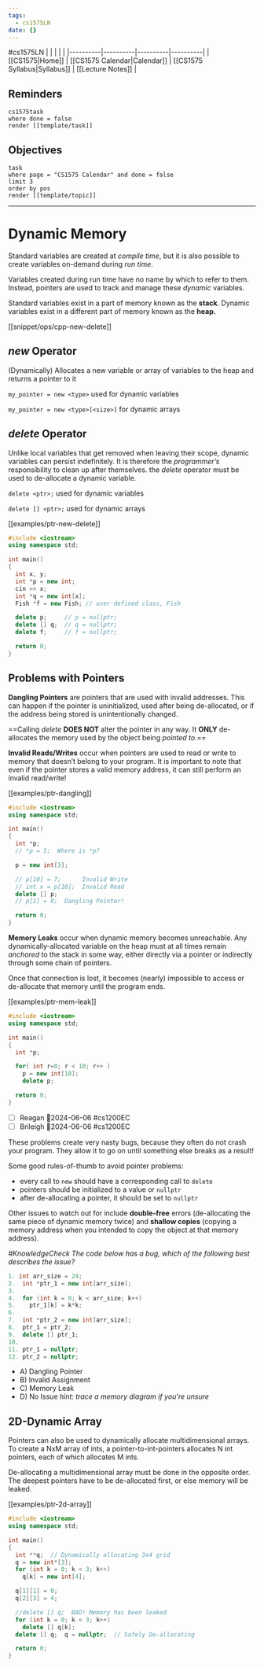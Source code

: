 ```yaml
---
tags:
  - cs1575LN
date: {}
---
```

#cs1575LN
|  |  |  |  |
|----------|----------|----------|----------|
| [[CS1575|Home]] | [[CS1575 Calendar|Calendar]] | [[CS1575 Syllabus|Syllabus]] | [[Lecture Notes]] |


## Reminders

```query
cs1575task
where done = false
render [[template/task]]
```

## Objectives

```query
task
where page = "CS1575 Calendar" and done = false
limit 3
order by pos
render [[template/topic]]
```
---

# Dynamic Memory

Standard variables are created at _compile time_, but it is also possible to create variables on-demand during _run time_.

Variables created during run time have no name by which to refer to them. Instead, pointers are used to track and manage these _dynamic_ variables.

Standard variables exist in a part of memory known as the **stack**. Dynamic variables exist in a different part of memory known as the **heap.**

[[snippet/ops/cpp-new-delete]]
## _new_ Operator

(Dynamically) Allocates a new variable or array of variables to the heap and returns a pointer to it

```my_pointer = new <type>``` used for dynamic variables

```my_pointer = new <type>[<size>]``` for dynamic arrays

## _delete_ Operator

Unlike local variables that get removed when leaving their scope, dynamic variables can persist indefinitely. It is therefore the _programmer’s_ responsibility to clean up after themselves. the _delete_ operator must be used to de-allocate a dynamic variable.

```delete <ptr>;```  used for dynamic variables

```delete [] <ptr>;```  used for dynamic arrays


[[examples/ptr-new-delete]]
```c++
#include <iostream>
using namespace std;

int main()
{
  int x, y;
  int *p = new int;
  cin >> x;
  int *q = new int[x];
  Fish *f = new Fish; // user-defined class, Fish

  delete p;     // p = nullptr;
  delete [] q;  // q = nullptr;
  delete f;     // f = nullptr;

  return 0;
}
```

## Problems with Pointers

**Dangling Pointers** are pointers that are used with invalid addresses. This can happen if the pointer is uninitialized, used after being de-allocated, or if the address being stored is unintentionally changed.

==Calling _delete_ **DOES NOT** alter the pointer in any way. It **ONLY** de-allocates the memory used by the object being _pointed to_.==

**Invalid Reads/Writes** occur when pointers are used to read or write to memory that doesn’t belong to your program. It is important to note that even if the pointer stores a valid memory address, it can still perform an invalid read/write!

[[examples/ptr-dangling]]
```c++
#include <iostream>
using namespace std;

int main()
{
  int *p;
  // *p = 5;  Where is *p?

  p = new int[3];

  // p[10] = 7;      Invalid Write
  // int x = p[10];  Invalid Read
  delete [] p;
  // p[1] = 8;  Dangling Pointer!

  return 0;
}
```

**Memory Leaks** occur when dynamic memory becomes unreachable. Any dynamically-allocated variable on the heap must at all times remain _anchored_ to the stack in some way, either directly via a pointer or indirectly through some chain of pointers.

Once that connection is lost, it becomes (nearly) impossible to access or de-allocate that memory until the program ends.

[[examples/ptr-mem-leak]]
```c++
#include <iostream>
using namespace std;

int main()
{
  int *p;

  for( int r=0; r < 10; r++ )
    p = new int[10];
    delete p;

  return 0;
}
````

* [ ] Reagan  📅2024-06-06 #cs1200EC
* [ ] Brileigh  📅2024-06-06 #cs1200EC

These problems create very nasty bugs, because they often do not crash your program. They allow it to go on until something else breaks as a result!

Some good rules-of-thumb to avoid pointer problems:
* every call to ```new``` should have a corresponding call to ```delete```
* pointers should be initialized to a value or ```nullptr```
* after de-allocating a pointer, it should be set to ```nullptr```

Other issues to watch out for include **double-free** errors (de-allocating the same piece of dynamic memory twice) and **shallow copies** (copying a memory address when you intended to copy the object at that memory address).

_#KnowledgeCheck The code below has a bug, which of the following best describes the issue?_

```c++
1. int arr_size = 24;
2.  int *ptr_1 = new int[arr_size];
3. 
4.  for (int k = 0; k < arr_size; k++)
5.    ptr_1[k] = k*k;
6. 
7.  int *ptr_2 = new int[arr_size];
8.  ptr_1 = ptr_2;
9.  delete [] ptr_1;
10. 
11. ptr_1 = nullptr;
12. ptr_2 = nullptr;
```

* A) Dangling Pointer
* B) Invalid Assignment
* C) Memory Leak
* D) No Issue
_hint: trace a memory diagram if you’re unsure_

## 2D-Dynamic Array

Pointers can also be used to dynamically allocate multidimensional arrays. To create a NxM array of ints, a pointer-to-int-pointers allocates N int pointers, each of which allocates M ints.

De-allocating a multidimensional array must be done in the opposite order. The deepest pointers have to be de-allocated first, or else memory will be leaked.

[[examples/ptr-2d-array]]
```c++
#include <iostream>
using namespace std;

int main()
{
  int **q;  // Dynamically allocating 3x4 grid
  q = new int*[3];
  for (int k = 0; k < 3; k++)
    q[k] = new int[4];

  q[1][1] = 0;
  q[2][3] = 4;

  //delete [] q;  BAD! Memory has been leaked
  for (int k = 0; k < 3; k++)
    delete [] q[k];
  delete [] q;  q = nullptr;  // Safely De-allocating

  return 0;
}
```
